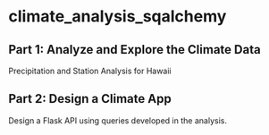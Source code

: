 # climate_analysis_sqalchemy

## Part 1: Analyze and Explore the Climate Data
Precipitation and Station Analysis for Hawaii

## Part 2: Design a Climate App 
Design a Flask API using queries developed in the analysis.
